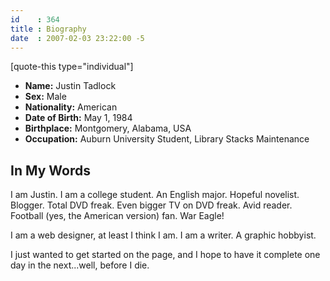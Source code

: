 ```yaml
---
id    : 364
title : Biography
date  : 2007-02-03 23:22:00 -5
---
```


[quote-this type="individual"]

<ul>
<li><strong>Name:</strong> Justin Tadlock</li>
<li><strong>Sex:</strong> Male</li>
<li><strong>Nationality:</strong> American</li>
<li><strong>Date of Birth:</strong> May 1, 1984</li>
<li><strong>Birthplace:</strong> Montgomery, Alabama, USA</li>
<li><strong>Occupation:</strong> Auburn University Student, Library Stacks Maintenance</li>
</ul>

## In My Words

I am Justin. I am a college student. An English major. Hopeful novelist. Blogger. Total DVD freak. Even bigger TV on DVD freak. Avid reader. Football (yes, the American version) fan. War Eagle!

I am a web designer, at least I think I am.  I am a writer. A graphic hobbyist.

I just wanted to get started on the page, and I hope to have it complete one day in the next...well, before I die.
